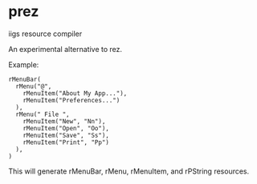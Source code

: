 # prez
iigs resource compiler

An experimental alternative to rez.

Example:

```
rMenuBar(
  rMenu("@",
    rMenuItem("About My App..."),
    rMenuItem("Preferences...")
  ),
  rMenu(" File ",
    rMenuItem("New", "Nn"),
    rMenuItem("Open", "Oo"),
    rMenuItem("Save", "Ss"),
    rMenuItem("Print", "Pp")
  ),
)
```
This will generate rMenuBar, rMenu, rMenuItem, and rPString resources.

